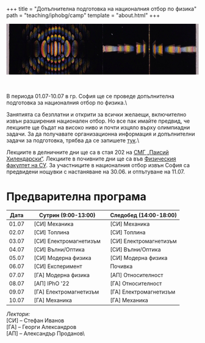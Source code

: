 +++
title = "Допълнителна подготовка на националния отбор по физика"
path = "teaching/iphobg/camp"
template = "about.html"
+++
<br />

![Fringes](/diff.png "Franges polychrômatiques -- Les phénomènes de la physique (1868)")

<br />

В периода 01.07-10.07 в гр. София ще се проведе допълнителна подготовка за националния отбор по физика.\

Занятията са безплатни и открити за всички желаещи, включително извън разширения национален отбор. Но все пак имайте предвид, че лекциите ще бъдат на високо ниво и почти изцяло върху олимпиадни задачи. За да получавате организационна информация и допълнителни задачи за подготовка, трябва да се запишете [тук](https://forms.gle/vnMPD3gjxgCNtScv6/).\

Лекциите в делничните дни ще са в стая 202 на [СМГ „Паисий Хилендарски“](https://maps.app.goo.gl/nW4C6naeuncdUxff9). Лекциите в почивните дни ще са във [Физическия факултет на СУ](https://maps.app.goo.gl/ho1JsqY5sEggBdKD6). За участниците в националния отбор извън София са предвидени нощувки с настаняване на 30.06. и отпътуване на 11.07. 

# Предварителна програма
<div align="center">

|Дата   |&nbsp;&nbsp;                Сутрин (9:00-13:00)   |&nbsp;&nbsp;       Следобед (14:00-18:00) |
|-------|--------------------------------------------------|------------------------------------------|
| 01.07 |&nbsp;&nbsp;           [СИ] Механика              |&nbsp;&nbsp;  [СИ] Механика               |
| 02.07 |&nbsp;&nbsp;         [СИ] Топлина                 |&nbsp;&nbsp;  [СИ] Топлина                |
| 03.07 |&nbsp;&nbsp;         [СИ] Електромагнетизъм       |&nbsp;&nbsp;  [СИ] Електромагнетизъм      |
| 04.07 |&nbsp;&nbsp;         [СИ] Вълни/Оптика            |&nbsp;&nbsp;  [СИ] Вълни/Оптика           |
| 05.07 |&nbsp;&nbsp;         [СИ] Модерна физика          |&nbsp;&nbsp;  [СИ] Модерна физика         |
| 06.07 |&nbsp;&nbsp;                   [СИ] Експеримент   |&nbsp;&nbsp;               Почивка        |
| 07.07 |&nbsp;&nbsp;         [ГА] Модерна физика          |&nbsp;&nbsp;      [АП] Относителност      |
| 08.07 |&nbsp;&nbsp;             [АП] IPhO '22            |&nbsp;&nbsp;         [ГА] Относителност   |
| 09.07 |&nbsp;&nbsp;               [ГА] Електромагнетизъм |&nbsp;&nbsp;   [ГА] Електромагнетизъм     |
| 10.07 |&nbsp;&nbsp;                   [ГА] Механика      |&nbsp;&nbsp;         [ГА] Механика        |

</div>

_Лектори:_\
[СИ] &#8211; Стефан Иванов\
[ГА] &#8211; Георги Александров\
[АП] &#8211; Александър Проданов\

